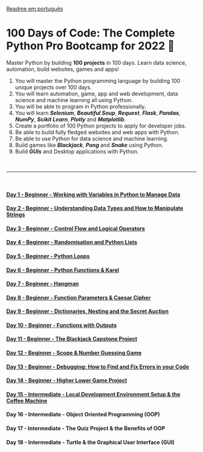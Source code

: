 
[Readme em português](https://github.com/mardenmnt/100-days-of-code/blob/main/README-ptbr.md)

# 100 Days of Code: The Complete Python Pro Bootcamp for 2022 :snake:

Master Python by building **100 projects** in 100 days. Learn data science, automation, build websites, games and apps!

1. You will master the Python programming language by building 100 unique projects over 100 days.
2. You will learn automation, game, app and web development, data science and machine learning all using Python.
3. You will be able to program in Python professionally.
4. You will learn _**Selenium**_, _**Beautiful Soup**_, _**Request**_, _**Flask**_, _**Pandas**_, _**NumPy**_, _**Scikit Learn**_, _**Plotly**_ and _**Matplotlib**_.
5. Create a portfolio of 100 Python projects to apply for developer jobs.
6. Be able to build fully fledged websites and web apps with Python.
7. Be able to use Python for data science and machine learning.
8. Build games like _**Blackjack**_, _**Pong**_ and _**Snake**_ using Python.
9. Build _**GUIs**_ and Desktop applications with Python.

<br>

---

<br>

#### [Day 1 - Beginner - Working with Variables in Python to Manage Data](https://github.com/mardenmnt/100-days-of-code/tree/main/day_01)

#### [Day 2 - Beginner - Understanding Data Types and How to Manipulate Strings](https://github.com/mardenmnt/100-days-of-code/tree/main/day_02)

#### [Day 3 - Beginner - Control Flow and Logical Operators](https://github.com/mardenmnt/100-days-of-code/tree/main/day_03)

#### [Day 4 - Beginner - Randomisation and Python Lists](https://github.com/mardenmnt/100-days-of-code/tree/main/day_04)

#### [Day 5 - Beginner - Python Loops](https://github.com/mardenmnt/100-days-of-code/tree/main/day_05)

#### [Day 6 - Beginner - Python Functions & Karel](https://github.com/mardenmnt/100-days-of-code/tree/main/day_06)

#### [Day 7 - Beginner - Hangman](https://github.com/mardenmnt/100-days-of-code/tree/main/day_07)

#### [Day 8 - Beginner - Function Parameters & Caesar Cipher](https://github.com/mardenmnt/100-days-of-code/tree/main/day_08)

#### [Day 9 - Beginner - Dictionaries, Nesting and the Secret Auction](https://github.com/mardenmnt/100-days-of-code/tree/main/day_09)

#### [Day 10 - Beginner - Functions with Outputs](https://github.com/mardenmnt/100-days-of-code/tree/main/day_10)

#### [Day 11 - Beginner - The Blackjack Capstone Project](https://github.com/mardenmnt/100-days-of-code/tree/main/day_11)

#### [Day 12  - Beginner - Scope & Number Guessing Game](https://github.com/mardenmnt/100-days-of-code/tree/main/day_12)

#### [Day 13 - Beginner - Debugging: How to Find and Fix Errors in your Code](https://github.com/mardenmnt/100-days-of-code/tree/main/day_13)

#### [Day 14 - Beginner - Higher Lower Game Project](https://github.com/mardenmnt/100-days-of-code/tree/main/day_14)

#### [Day 15 - Intermediate - Local Development Environment Setup & the Coffee Machine](https://github.com/mardenmnt/100-days-of-code/tree/main/day_15)

#### Day 16  - Intermediate - Object Oriented Programming (OOP)

#### Day 17 - Intermediate - The Quiz Project & the Benefits of OOP

#### Day 18 - Intermediate - Turtle & the Graphical User Interface (GUI)
